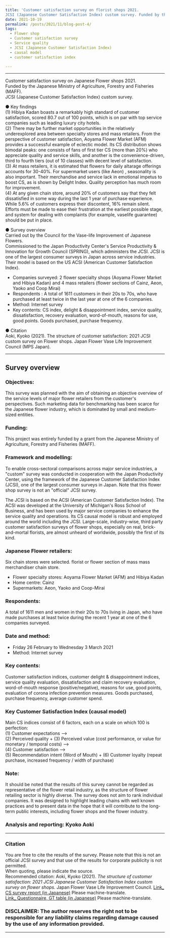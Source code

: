 ```yaml
---
title: 'Customer satisfaction survey on florist shops 2021.  
JCSI (Japanese Customer Satisfaction Index) custom survey. Funded by the Japanese Ministry of Agriculture (MAFF).'
date: 2021-10-19
permalink: /posts/2021/11/blog-post-4/ 
tags:
  - Flower shop
  - Customer satisfaction survey
  - Service quality　
  - JCSI (Japanese Customer Satisfaction Index) 
  - causal model
  - customer satisfaction index

---
```


___
Customer satisfaction survey on Japanese Flower shops 2021.  
Funded by the Japanese Ministry of Agriculture, Forestry and Fisheries (MAFF).  
JCSI (Japanese Customer Satisfaction Index) custom survey.  
  
● Key findings  
(1) Hibiya Kadan boasts a remarkably high standard of customer satisfaction, scored 80.7 out of 100 points, which is on par with top service companies such as leading luxury city hotels.  
(2) There may be further market opportunities in the relatively underexplored area between specialty stores and mass retailers.  From the perspective of customer satisfaction, Aoyama Flower Market (AFM) provides a successful example of eclectic model.  Its CS distribution shows bimodal peaks: one consists of fans of first tier CS (more than 20%) who appreciate quality and service skills, and another is the convenience-driven, third to fourth tiers (out of 10 classes) with decent level of satisfaction.  
(3) At mass retailers, it is estimated that flowers for daily altarage offerings accounts for 30-40%.  For supermarket users (like Aeon) , seasonality is also important.  Their merchandise and service lack in emotional impetus to boost CS, as is shown by Delight Index.  Quality perception has much room for improvement.  
(4) At any given chain store, around 20% of customers say that they felt dissatisfied in some way during the last 1 year of purchase experience.  While 5.6% of customers express their discontent, 16% remain silent.  Efforts must be made to ease their frustration at the earliest possible stage, and system for dealing with complaints (for example, vaselife guarantee) should be put in place.  
  
● Survey overview  
Carried out by the Council for the Vase-life Improvement of Japanese Flowers.  
Commissioned to the Japan Productivity Center's Service Productivity & Innovation for Growth Council (SPRING), which administers the JCSI. JCSI is one of the largest consumer surveys in Japan across service industries. Their model is based on the US ACSI (American Customer Satisfaction Index).  
- Companies surveyed: 2 flower specialty shops (Aoyama Flower Market and Hibiya Kadan) and 4 mass retailers (flower sections of Cainz, Aeon, Yaoko and Coop Mirai)  
- Respondents : A total of 1611 customers in their 20s to 70s, who have purchased at least twice in the last year at one of the 6 companies.  
- Method: Internet survey  
- Key contents: CS index, delight & disappointment index, service quality, dissatisfaction, recovery evaluation, word-of-mouth, reasons for use, good points. Goods purchased, purchase frequency.  

● Citation  
Aoki, Kyoko (2021). The structure of customer satisfaction: 2021 JCSI custom survey on Flower shops. Japan Flower Vase Life Improvement Council (MPS Japan).  
___

## Survey overview  

### Objectives: 
This survey was planned with the aim of obtaining an objective overview of the service levels of major flower retailers from the customer's perspectives.   Such marketing data for benchmarking has been scarce for the Japanese flower industry, which is dominated by small and medium-sized entities.   

### Funding:  
This project was entirely funded by a grant from the Japanese Ministry of Agriculture, Forestry and Fisheries (MAFF).  

### Framework and modelling:  
To enable cross-sectoral comparisons across major service industries, a "custom" survey was conducted in cooperation with the Japan Productivity Center, using the framework of the Japanese Customer Satisfaction Index (JCSI), one of the largest consumer surveys in Japan.  Note that this flower shop survey is not an "official" JCSI survey.   
  
The JCSI is based on the ACSI (American Customer Satisfaction Index).  The ACSI was developed at the University of Michigan's Ross School of Business, and has been used by major service companies to enhance the service quality and operations.  Its CS causal model is robust and employed around the world including the JCSI. 
Large-scale, industry-wise, third party customer satisfaction surveys of flower shops, especially on real, brick-and-mortal florists, are almost unheard of worldwide, possibly the first of its kind. 

### Japanese Flower retailers:  
Six chain stores were selected.  florist or flower section of mass mass merchandiser chain store.  
- Flower specialty stores: Aoyama Flower Market (AFM) and Hibiya Kadan  
- Home centre: Cainz  
- Supermarkets: Aeon, Yaoko and Coop-Mirai  

### Respondents:  
A total of 1611 men and women in their 20s to 70s living in Japan, who have made purchases at least twice during the recent 1 year at one of the 6 companies surveyed.  

### Date and method:  
- Friday 26 February to Wednesday 3 March 2021  
- Method: Internet survey  

### Key contents:  
Customer satisfaction indices, customer delight & disappointment indices, service quality evaluation, dissatisfaction and claim recovery evaluation, word-of-mouth response (positive/negative), reasons for use, good points, evaluation of corona infection prevention measures.  Goods purchased, purchase frequency, average customer spend.  

### Key Customer Satisfaction Index (causal model) 
Main CS indices consist of 6 factors, each on a scale on which 100 is perfection:  
(1) Customer expectations -->   
(2) Perceived quality + (3) Perceived value (cost performance, or value for monetary / temporal costs)  -->  
(4) Customer satisfaction -->   
(5) Recommendation intent (Word of Mouth)  + (6) Customer loyalty (repeat purchase, increased frequency / width of purchase)  

### Note:  
It should be noted that the results of this survey cannot be regarded as representative of the flower retail industry, as the structure of flower retailing sector is highly diverse. The survey does not aim to rank individual companies. It was designed to highlight leading chains with well known practices and to present data in the hope that it will contribute to the long-term public interests, including flower shops and the flower industry.

### Analysis and reporting: Kyoko Aoki  





___
### Citation  
You are free to cite the results of the survey. Please note that this is not an official JCSI survey and that use of the results for corporate publicity is not permitted.  
When quoting, please indicate the source.  
Recommended citation: Aoki, Kyoko (2021). *The structure of customer satisfaction: 2021 JCSI Japanese Customer Satisfaction Index custom survey on flower shops.* Japan Flower Vase Life Improvement Council. 
[Link_ CS survey report (in Japanese)](https://github.com/gerdaresearch/flower-retailer-customer-satisfaction-survey2021-Japan/blob/main/JCSI_consumer_satisfaction_survey_REPORT_flower_retailer_2021.pdf)  Please machine-translate.  
[Link_ Questionnaire, GT table (in Japanese)](https://github.com/gerdaresearch/flower-retailer-customer-satisfaction-survey2021-Japan/blob/main/JCSI_consumer_satisfaction_survey_TABLE_flower_retailer_2021.pdf)  Please machine-translate.  
### DISCLAIMER: The author reserves the right not to be responsible for any liability claims regarding damage caused by the use of any information provided.  
___

